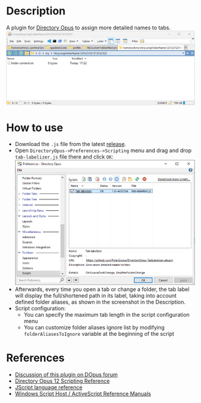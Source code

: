 # Description
A plugin for [Directory Opus](https://www.gpsoft.com.au/) to assign more detailed names to tabs.
![Example](docs/example-how-it-looks.png)

# How to use
* Download the `.js` file from the latest [release](https://github.com/PolarGoose/DirectoryOpus-TabLabelizer-plugin/releases).
* Open `DirectoryOpus->Preferences->Scripting` menu and drag and drop `tab-labelizer.js` file there and click `OK`:<br>
  ![preferences](docs/adding-script-via-preferences.png)
* Afterwards, every time you open a tab or change a folder, the tab label will display the full/shortened path in its label, taking into account defined folder aliases, as shown in the screenshot in the Description.
* Script configuration:
  * You can specify the maximum tab length in the script configuration menu
  * You can customize folder aliases ignore list by modifying `folderAliasesToIgnore` variable at the beginning of the script

# References
* [Discussion of this plugin on DOpus forum](https://resource.dopus.com/t/tab-labelizer-plugin-to-assign-more-detailed-names-to-tabs/37275)
* [Directory Opus 12 Scripting Reference](https://www.gpsoft.com.au/help/opus12/index.html#!Documents/scriptingreference.htm)
* [JScript language reference](https://learn.microsoft.com/en-us/previous-versions/windows/internet-explorer/ie-developer/scripting-articles/yek4tbz0(v=vs.84))
* [Windows Script Host / ActiveScript Reference Manuals](https://resource.dopus.com/t/here-are-the-windows-script-host-activescript-reference-manuals/31193)
